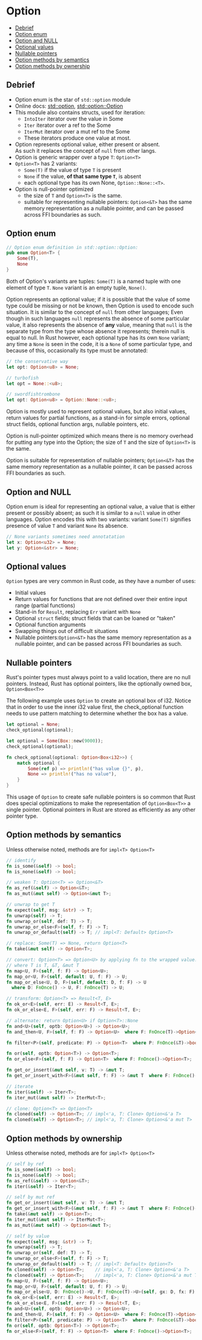# Option

<!-- TOC -->

- [Debrief](#debrief)
- [Option enum](#option-enum)
- [Option and NULL](#option-and-null)
- [Optional values](#optional-values)
- [Nullable pointers](#nullable-pointers)
- [Option methods by semantics](#option-methods-by-semantics)
- [Option methods by ownership](#option-methods-by-ownership)

<!-- /TOC -->

## Debrief
- Option enum is the star of `std::option` module
- Online docs: [std::option][mods], [std::option::Option][enum]
- This module also contains structs, used for iteration:
  - `IntoIter` iterator over the value in Some
  - `Iter` iterator over a ref to the Some
  - `IterMut` iterator over a mut ref to the Some
  - These iterators produce one value at most.
- Option represents optional value, either present or absent.  
  As such it replaces the concept of `null` from other langs.
- Option is generic wrapper over a type `T`: `Option<T>`
- `Option<T>` has 2 variants:
  - `Some(T)` if the value of type `T` is present
  - `None` if the value, __of that same type `T`__, is absent
  - each optional type has its own None, `Option::None::<T>`.
- Option is null-pointer optimized
  - the size of `T` and `Option<T>` is the same.
  - suitable for representing nullable pointers: `Option<&T>` has the same memory representation as a nullable pointer, and can be passed across FFI boundaries as such.



[mods]: https://doc.rust-lang.org/nightly/std/option/
[enum]: https://doc.rust-lang.org/nightly/std/option/enum.Option.html





## Option enum

```rust
// Option enum definition in std::option::Option:
pub enum Option<T> {
    Some(T),
    None
}
```

Both of Option's variants are tuples: `Some(T)` is a named tuple with one element of type `T`. `None` variant is an empty tuple, `None()`.

Option represents an optional value; if it is possible that the value of some type could be missing or not be known, then Option is used to encode such situation. It is similar to the concept of `null` from other languages; Even though in such languages `null` represents the absence of some particular value, it also represents the absence of __any__ value, meaning that `null` is the separate type from the type whose absence it represents; therein null is equal to null. In Rust however, each optional type has its own `None` variant; any time a `None` is seen in the code, it is a `None` of some particular type, and because of this, occasionally its type must be annotated:

```rust
// the conservative way
let opt: Option<u8> = None;

// turbofish
let opt = None::<u8>;

// swordfishtrombone
let opt: Option<u8> = Option::None::<u8>;
```

Option is mostly used to represent optional values, but also initial values, return values for partial functions, as a stand-in for simple errors, optional struct fields, optional function args, nullable pointers, etc.

Option is null-pointer optimized which means there is no memory overhead for putting any type into the Option; the size of `T` and the size of `Option<T>` is the same.

Option is suitable for representation of nullable pointers; `Option<&T>` has the same memory representation as a nullable pointer, it can be passed across FFI boundaries as such.



## Option and NULL

Option enum is ideal for representing an optional value, a value that is either present or possibly absent; as such it is similar to a `null` value in other languages. Option encodes this with two variants: variant `Some(T)` signifies presence of value `T` and variant `None` its absence. 


```rust
// None variants sometimes need annotatation
let x: Option<u32> = None;
let y: Option<&str> = None;
```

## Optional values

`Option` types are very common in Rust code, as they have a number of uses:
- Initial values
- Return values for functions that are not defined over their entire input range (partial functions)
- Stand-in for `Result`, replacing `Err` variant with `None`
- Optional `struct` fields; struct fields that can be loaned or "taken"
- Optional function arguments
- Swapping things out of difficult situations
- Nullable pointers:`Option<&T>` has the same memory representation as a nullable pointer, and can be passed across FFI boundaries as such.



## Nullable pointers

Rust's pointer types must always point to a valid location, there are no null pointers. Instead, Rust has optional pointers, like the optionally owned box, `Option<Box<T>>`

The following example uses `Option` to create an optional box of i32. Notice 
that in order to use the inner i32 value first, the check_optional function 
needs to use pattern matching to determine whether the box has a value.

```rust
let optional = None;
check_optional(optional);

let optional = Some(Box::new(9000));
check_optional(optional);

fn check_optional(optional: Option<Box<i32>>) {
    match optional {
        Some(ref p) => println!("has value {}", p),
        None => println!("has no value"),
    }
}
```

This usage of `Option` to create safe nullable pointers is so common that Rust does special optimizations to make the representation of `Option<Box<T>>` a single pointer. Optional pointers in Rust are stored as efficiently as any other pointer type.





## Option methods by semantics

Unless otherwise noted, methods are for `impl<T> Option<T>`

```rust
// identify
fn is_some(&self) -> bool;
fn is_none(&self) -> bool;

// weaken T: Option<T> => Option<&T>
fn as_ref(&self) -> Option<&T>;
fn as_mut(&mut self) -> Option<&mut T>;

// unwrap to get T
fn expect(self, msg: &str) -> T;
fn unwrap(self) -> T;
fn unwrap_or(self, def: T) -> T;
fn unwrap_or_else<F>(self, f: F) -> T;
fn unwrap_or_default(self) -> T; // impl<T: Default> Option<T>

// replace: Some(T) => None, return Option<T>
fn take(&mut self) -> Option<T>;

// convert: Option<T> => Option<U> by applying fn to the wrapped value.
// where T is T, &T, &mut T
fn map<U, F>(self, f: F) -> Option<U>;
fn map_or<U, F>(self, default: U, f: F) -> U;
fn map_or_else<U, D, F>(self, default: D, f: F) -> U
  where D: FnOnce() -> U, F: FnOnce(T) -> U;

// transform: Option<T> => Result<T, E>
fn ok_or<E>(self, err: E) -> Result<T, E>;
fn ok_or_else<E, F>(self, err: F) -> Result<T, E>;

// alternate: return Option<U> if Option<T>::None
fn and<U>(self, optb: Option<U>) -> Option<U>;
fn and_then<U, F>(self, f: F) -> Option<U>  where F: FnOnce(T)->Option<U>;

fn filter<P>(self, predicate: P) -> Option<T>  where P: FnOnce(&T)->bool;

fn or(self, optb: Option<T>) -> Option<T>;
fn or_else<F>(self, f: F) -> Option<T>  where F: FnOnce()->Option<T>;

fn get_or_insert(&mut self, v: T) -> &mut T;
fn get_or_insert_with<F>(&mut self, f: F) -> &mut T  where F: FnOnce()->T;

// iterate
fn iter(&self) -> Iter<T>;
fn iter_mut(&mut self) -> IterMut<T>;

// clone: Option<T> => Option<T>
fn cloned(self) -> Option<T>; // impl<'a, T: Clone> Option<&'a T>
fn cloned(self) -> Option<T>; // impl<'a, T: Clone> Option<&'a mut T>
```


## Option methods by ownership

Unless otherwise noted, methods are for `impl<T> Option<T>`

```rust
// self by ref
fn is_some(&self) -> bool;
fn is_none(&self) -> bool;
fn as_ref(&self) -> Option<&T>;
fn iter(&self) -> Iter<T>;

// self by mut ref
fn get_or_insert(&mut self, v: T) -> &mut T;
fn get_or_insert_with<F>(&mut self, f: F) -> &mut T  where F: FnOnce()->T;
fn take(&mut self) -> Option<T>;
fn iter_mut(&mut self) -> IterMut<T>;
fn as_mut(&mut self) -> Option<&mut T>;

// self by value
fn expect(self, msg: &str) -> T;
fn unwrap(self) -> T;
fn unwrap_or(self, def: T) -> T;
fn unwrap_or_else<F>(self, f: F) -> T;
fn unwrap_or_default(self) -> T; // impl<T: Default> Option<T>
fn cloned(self) -> Option<T>;    // impl<'a, T: Clone> Option<&'a T>
fn cloned(self) -> Option<T>;    // impl<'a, T: Clone> Option<&'a mut T>
fn map<U, F>(self, f: F) -> Option<U>;
fn map_or<U, F>(self, default: U, f: F) -> U;
fn map_or_else<U, D: FnOnce()->U, F: FnOnce(T)->U>(self, gx: D, fx: F) -> U;
fn ok_or<E>(self, err: E) -> Result<T, E>;
fn ok_or_else<E, F>(self, err: F) -> Result<T, E>;
fn and<U>(self, optb: Option<U>) -> Option<U>;
fn and_then<U, F>(self, f: F) -> Option<U>  where F: FnOnce(T)->Option<U>;
fn filter<P>(self, predicate: P) -> Option<T>  where P: FnOnce(&T)->bool;
fn or(self, optb: Option<T>) -> Option<T>;
fn or_else<F>(self, f: F) -> Option<T>  where F: FnOnce()->Option<T>;
```
